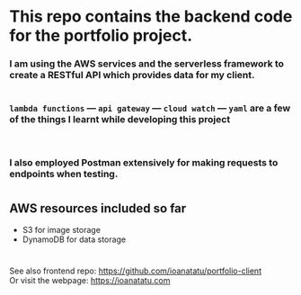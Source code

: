 # This repo contains the backend code for the portfolio project.

### I am using the **AWS** services and the **serverless framework** to create a **RESTful API** which provides data for my client.

#

### `lambda functions` &#8212; `api gateway` &#8212; `cloud watch` &#8212; `yaml` are a few of the things I learnt while developing this project

&nbsp;

### I also employed Postman extensively for making requests to endpoints when testing.

#

## AWS resources included so far

-   S3 for image storage
-   DynamoDB for data storage

#

See also frontend repo: https://github.com/ioanatatu/portfolio-client \
Or visit the webpage: https://ioanatatu.com
